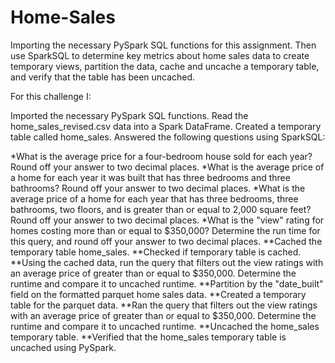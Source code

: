 # Home-Sales

Importing the necessary PySpark SQL functions for this assignment. Then use  SparkSQL to determine key metrics about home sales data to create temporary views, partition the data, cache and uncache a temporary table, and verify that the table has been uncached.

For this challenge I:

Imported the necessary PySpark SQL functions.
Read the home_sales_revised.csv data into a Spark DataFrame.
Created a temporary table called home_sales.
Answered the following questions using SparkSQL:

*What is the average price for a four-bedroom house sold for each year? Round off your answer to two decimal places.
*What is the average price of a home for each year it was built that has three bedrooms and three bathrooms? Round off your answer to two decimal places.
*What is the average price of a home for each year that has three bedrooms, three bathrooms, two floors, and is greater than or equal to 2,000 square feet? Round off your answer to two decimal places.
*What is the "view" rating for homes costing more than or equal to $350,000? Determine the run time for this query, and round off your answer to two decimal places.
**Cached the temporary table home_sales.
**Checked if temporary table is cached.
**Using the cached data, run the query that filters out the view ratings with an average price of greater than or equal to $350,000. Determine the runtime and compare it to uncached runtime.
**Partition by the "date_built" field on the formatted parquet home sales data.
**Created a temporary table for the parquet data.
**Ran the query that filters out the view ratings with an average price of greater than or equal to $350,000. Determine the runtime and compare it to uncached runtime.
**Uncached the home_sales temporary table.
**Verified that the home_sales temporary table is uncached using PySpark.
